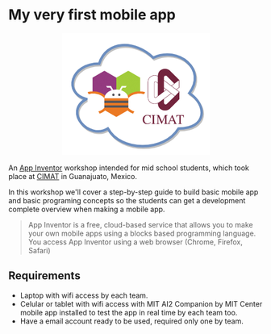 # My very first mobile app

<p align="center"> 
<img src="WorkshopLogo.png">
</p>

An [App Inventor](https://appinventor.mit.edu/explore/index-2.html) workshop intended for mid school students, which took place at [CIMAT](https://www.cimat.mx/) in Guanajuato, Mexico.

In this workshop we'll cover a step-by-step guide to build basic mobile app and basic programing concepts so the students can get a development complete overview when making a mobile app.

> App Inventor is a free, cloud-based service that allows you to make your own mobile apps using a blocks based programming language. You access App Inventor using a web browser (Chrome, Firefox, Safari)

## Requirements
* Laptop with wifi access by each team.
* Celular or tablet with wifi access with MIT AI2 Companion by MIT Center mobile app installed to test the app in real time by each team too.
* Have a email account ready to be used, required only one by team.
